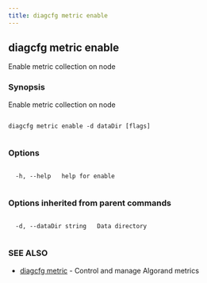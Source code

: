 ```yaml
---
title: diagcfg metric enable
---
```


## diagcfg metric enable



Enable metric collection on node



### Synopsis



Enable metric collection on node




```

diagcfg metric enable -d dataDir [flags]


```



### Options




```

  -h, --help   help for enable


```



### Options inherited from parent commands




```

  -d, --dataDir string   Data directory


```



### SEE ALSO



* [diagcfg metric](../../metric/metric/)	 - Control and manage Algorand metrics



